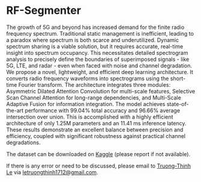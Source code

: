# RF-Segmenter

The growth of 5G and beyond has increased demand for the finite radio frequency spectrum. Traditional static management is inefficient, leading to a paradox where spectrum is both scarce and underutilized. Dynamic spectrum sharing is a viable solution, but it requires accurate, real-time insight into spectrum occupancy. This necessitates detailed spectrogram analysis to precisely define the boundaries of superimposed signals - like 5G, LTE, and radar - even when faced with noise and channel degradation. We propose a novel, lightweight, and efficient deep learning architecture. It converts radio frequency waveforms into spectrograms using the short-time Fourier transform. The architecture integrates three modules: Asymmetric Dilated Attention Convolution for multi-scale features, Selective Scan Channel Attention for long-range dependencies, and Multi-Scale Adaptive Fusion for information integration. The model achieves state-of-the-art performance with 99.04% total accuracy and 96.66% average intersection over union. This is accomplished with a highly efficient architecture of only 1.25M parameters and an 11.41 ms inference latency. These results demonstrate an excellent balance between precision and efficiency, coupled with significant robustness against practical channel degradations.

The dataset can be downloaded on [Kaggle](https://www.kaggle.com/datasets/letruongthinh/radarcomm) (please report if not available).

If there is any error or need to be discussed, please email to [Truong-Thinh Le](https://github.com/KrynStackk) via [letruongthinh1712@gmail.com](mailto:letruongthinh1712@gmail.com).
